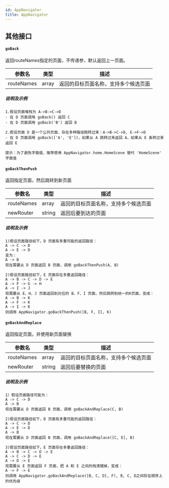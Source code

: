 ```yaml
---
id: AppNavigator
title: AppNavigator
---
```


## 其他接口
#### `goBack`

返回routeNames指定的页面，不传递参，默认返回上一页面。

| 参数名 | 类型 | 描述 | 
| --- | --- | --- |
| routeNames | array | 返回的目标页面名称，支持多个候选页面 | 


##### 说明及示例
```
1.假设页面堆栈为 A->B->C->D
- 在 D 页面调用 goBack() 返回 C
- 在 D 页面调用 goBack('B') 返回 B

2.假设页面 D 是一个公共页面，存在多种路径跳转过来：A->B->C->D, E->F->D
- 在 D 页面调用 goBack(['A', 'E'])，如果从 A 跳转过来返回 A，如果从 E 条转过来返回 E

提示：为了避免字面值，推荐使用 AppNavigator.home.HomeScene 替代 'HomeScene' 字面值
```

####  `goBackThenPush`
返回指定页面，然后跳转到新页面

| 参数名 | 类型 | 描述 | 
| --- | --- | --- |
| routeNames | array | 返回的目标页面名称，支持多个候选页面 | 
| newRouter | string | 返回后要到达的页面 | 

##### 说明及示例
```
1)假设页面路径如下，D 页面有多重可能的返回路径：
A -> C -> D
A -> E -> D
变为：
A -> B
现在需要从 D 页面返回 B 页面，调用 goBackThenPush(A, B)

2)假设页面路径如下，E 页面存在多重返回路径：
A -> B -> C -> D -> E
A -> F -> G -> H
A -> I -> J
现需要从 E、H、J 页面返回到对应的 B、F、I 页面，然后跳转到统一的K页面，变成：
A -> B -> K
A -> F -> K
A -> I -> K
则调用 AppNavigator.goBackThenPush([B, F, I], K)
```

####  `goBackAndReplace`
返回指定页面，并使用新页面替换

| 参数名 | 类型 | 描述 | 
| --- | --- | --- |
| routeNames | array | 返回的目标页面名称，支持多个候选页面 | 
| newRouter | string | 返回后要替换的页面 | 

##### 说明及示例
```
1）假设页面路径可能为：
A -> C -> D
A -> B
现在需要从 D 页面返回 B 页面，调用 goBackAndReplace(C, B)

2)假设页面路径如下，D 页面有多重可能的返回路径：
A -> C -> D
A -> E -> D
A -> B
现在需要从 D 页面返回 B 页面，调用 goBackAndReplace([C, E], B)

3)假设页面路径如下，E 页面存在多重返回路径：
A -> B -> C -> D -> E
A -> C -> D -> E
A -> D -> E
现需要从 E 页面返回 F 页面，把 A 和 E 之间的栈清理掉，变成：
A -> F -> E
则调用 AppNavigator.goBackAndReplace([B, C, D], F), B, C, D之间存在顺序上的优先级
```




